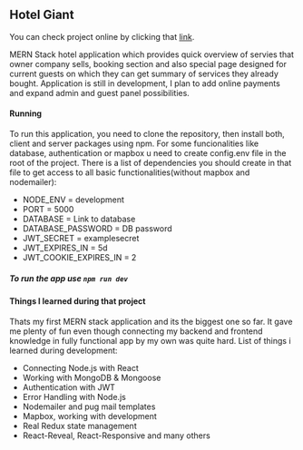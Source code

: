 ## Hotel Giant

You can check project online by clicking that [link](https://hotelgiant.herokuapp.com/).

MERN Stack hotel application which provides quick overview of servies that owner company sells, booking section and also special page designed for current guests on which they can get summary of services they already bought. Application is still in development, I plan to add online payments and expand admin and guest panel possibilities.

#### Running

To run this application, you need to clone the repository, then install both, client and server packages using npm. For some funcionalities like database, authentication or mapbox u need to create config.env file in the root of the project. There is a list of dependencies you should create in that file to get access to all basic functionalities(without mapbox and nodemailer):

- NODE_ENV = development
- PORT = 5000
- DATABASE = Link to database
- DATABASE_PASSWORD = DB password
- JWT_SECRET = examplesecret
- JWT_EXPIRES_IN = 5d
- JWT_COOKIE_EXPIRES_IN = 2

##### To run the app use `npm run dev`

#### Things I learned during that project

Thats my first MERN stack application and its the biggest one so far. It gave me plenty of fun even though connecting my backend and frontend knowledge in fully functional app by my own was quite hard.
List of things i learned during development:

- Connecting Node.js with React
- Working with MongoDB & Mongoose
- Authentication with JWT
- Error Handling with Node.js
- Nodemailer and pug mail templates
- Mapbox, working with development
- Real Redux state management
- React-Reveal, React-Responsive and many others
